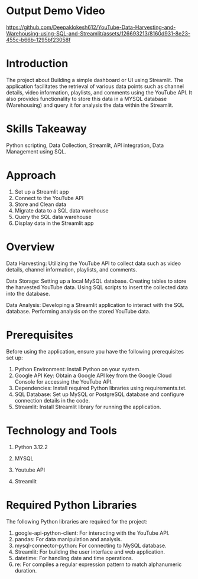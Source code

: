 # Output Demo Video

https://github.com/Deepaklokesh612/YouTube-Data-Harvesting-and-Warehousing-using-SQL-and-Streamlit/assets/126693213/8160d931-8e23-455c-b66b-1295bf23058f

# Introduction

The project about Building a simple dashboard or UI using Streamlit. The application facilitates the retrieval of various data points such as channel details, video information, playlists, and comments using the YouTube API. It also provides functionality to store this data in a MYSQL database (Warehousing) and query it for analysis the data within the Streamlit.

# Skills Takeaway 

Python scripting, Data Collection, Streamlit, API integration, Data Management using SQL.

# Approach
1. Set up a Streamlit app
2. Connect to the YouTube API
3. Store and Clean data
4. Migrate data to a SQL data warehouse
5. Query the SQL data warehouse
6. Display data in the Streamlit app


# Overview 

Data Harvesting: Utilizing the YouTube API to collect data such as video details, channel information, playlists, and comments.

Data Storage: Setting up a local MySQL database. Creating tables to store the harvested YouTube data. Using SQL scripts to insert the collected data into the database.

Data Analysis: Developing a Streamlit application to interact with the SQL database. Performing analysis on the stored YouTube data.

# Prerequisites

Before using the application, ensure you have the following prerequisites set up:
1. Python Environment: Install Python on your system.
2. Google API Key: Obtain a Google API key from the Google Cloud Console for accessing the YouTube API.
3. Dependencies: Install required Python libraries using requirements.txt.
4. SQL Database: Set up MySQL or PostgreSQL database and configure connection details in the code.
5. Streamlit: Install Streamlit library for running the application.

# Technology and Tools

1) Python 3.12.2

2) MYSQL

3) Youtube API

4) Streamlit

# Required Python Libraries

The following Python libraries are required for the project:

1. google-api-python-client: For interacting with the YouTube API.
2. pandas: For data manipulation and analysis.  
3. mysql-connector-python: For connecting to MySQL database.  
4. Streamlit: For building the user interface and web application.   
5. datetime: For handling date and time operations.
6. re: For compiles a regular expression pattern to match alphanumeric duration.
   








